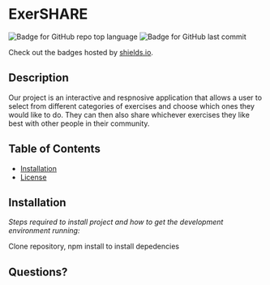 # ExerSHARE
  ![Badge for GitHub repo top language](https://img.shields.io/github/languages/top/jagatston/exershare?style=flat&logo=appveyor) ![Badge for GitHub last commit](https://img.shields.io/github/last-commit/jagatston/exershare?style=flat&logo=appveyor)
  
  Check out the badges hosted by [shields.io](https://shields.io/).
  
  
  ## Description 
  
  
  Our project is an interactive and respnosive application that allows a user to select from different categories of exercises and choose which ones they would like to do. They can then also share whichever exercises they like best with other people in their community.
  ## Table of Contents
  * [Installation](#installation)
  * [License](#license)
  
  ## Installation
  
  *Steps required to install project and how to get the development environment running:*
  
  Clone repository, npm install to install depedencies
  

  ## Questions?